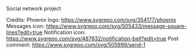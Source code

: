 Social network project

Credits:
    Phoenix logo: https://www.svgrepo.com/svg/354177/phoenix
    Messages icon: https://www.svgrepo.com/svg/505433/message-square-lines?edit=true
    Notification icon: https://www.svgrepo.com/svg/487632/notification-bell?edit=true
    Post comment: https://www.svgrepo.com/svg/505999/send-1